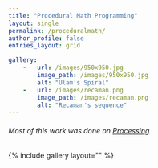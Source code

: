 ```yaml
---
title: "Procedural Math Programming"
layout: single
permalink: /proceduralmath/
author_profile: false
entries_layout: grid

gallery:
    -   url: /images/950x950.jpg
        image_path: /images/950x950.jpg
        alt: "Ulam's Spiral"
    -   url: /images/recaman.png
        image_path: /images/recaman.png
        alt: "Recaman's sequence"
---
```


###### Most of this work was done on [Processing](processing.org)


{% include gallery layout="" %}

<!-- <figure>
   <a href="/images/timestides.png">
   <img src="/images/timestides.png"
      alt="Times Tide will Smother You" />
   </a>
</figure>

<figure>
   <a href="/images/Final+Yellow+Key.png">
   <img src="/images/Final+Yellow+Key.png"
      alt="Final Yellow Key Render" />
   </a>
</figure> -->